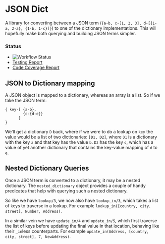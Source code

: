 # JSON Dict

A library for converting between a JSON term (`{a-b, c-[1, 2, 3], d-[{1-a, 2-a}, {1-b, 1-c}]}`)
to one of the dictionary implementations. This will hopefully make both
querying and building JSON terms simpler.

### Status
- ![Workflow Status](https://github.com/PaulBrownMagic/json_dict/actions/workflows/main.yml/badge.svg)
- [Testing Report](https://paulbrownmagic.github.io/json_dict/tap_report.txt)
- [Code Coverage Report](https://paulbrownmagic.github.io/json_dict/coverage_report.html)

## JSON to Dictionary mapping

A JSON object is mapped to a dictionary, whereas an array is a list.  So if we
take the JSON term:
```
{ key-[ {a-b},
        {c-{d-e}}
      ]
}
```
We'll get a dictionary `D` back, where if we were to do a lookup on `key` the
value would be a list of two dictionaries: `[D1, D2]`, where `D1` is a
dictionary with the key `a` and that key has the value `b`. `D2` has the key
`c`, which has a value of yet another dictionary that contains the key-value
mapping of `d` to `e`.

## Nested Dictionary Queries

Once a JSON term is converted to a dictionary, it may be a nested dictionary.
The `nested_dictionary` object provides a couple of handy predicates that help
with querying such a nested dictionary.

So like we have `lookup/3`, we now also have `lookup_in/3`, which takes a list
of keys to traverse in a lookup. For example `lookup_in([country, city, street], Number, Address)`.

In a similar vein we have `update_in/4` and `update_in/5`, which first traverse
the list of keys before updating the final value in that location, behaving
like their `_in`less counterparts. For example `update_in(Address, [country, city, street], 7, NewAddress)`.
